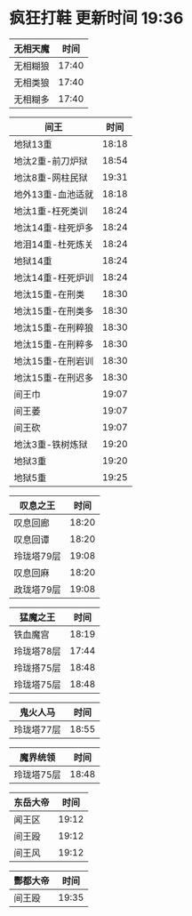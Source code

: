 # 疯狂打鞋 更新时间 19:36

| 无相天魔   | 时间    |
|--------|-------|
| 无相糊狼 | 17:40 |
| 无相类狼 | 17:40 |
| 无相糊多 | 17:40 |

| 间王   | 时间    |
|--------|-------|
| 地狱13重 | 18:18 |
| 地汰2重-前刀炉狱 | 18:54 |
| 地汰8重-网柱民狱 | 19:31 |
| 地外13重-血池适就 | 18:18 |
| 地汰1重-枉死类训 | 18:24 |
| 地汰14重-柱死炉多 | 18:24 |
| 地泪14重-杜死炼关 | 18:24 |
| 地狱14重 | 18:24 |
| 地汰14重-枉死炉训 | 18:24 |
| 地汰15重-在刑类 | 18:30 |
| 地汰15重-在刑类多 | 18:30 |
| 地汰15重-在刑粹狼 | 18:30 |
| 地汰15重-在刑粹多 | 18:30 |
| 地汰15重-在刑岩训 | 18:30 |
| 地汰15重-在刑迟多 | 18:30 |
| 间王巾 | 19:07 |
| 间王萎 | 19:07 |
| 间王砍 | 19:07 |
| 地汰3重-铁树炼狱 | 19:20 |
| 地狱3重 | 19:20 |
| 地狱5重 | 19:25 |

| 叹息之王   | 时间    |
|--------|-------|
| 叹息回廊 | 18:20 |
| 叹息回谭 | 18:20 |
| 玲珑塔79层 | 19:08 |
| 叹息回麻 | 18:20 |
| 政珑塔79层 | 19:08 |

| 猛魔之王   | 时间    |
|--------|-------|
| 铁血魔宫 | 18:19 |
| 玲珑塔78层 | 17:44 |
| 玲珑搭75层 | 18:48 |
| 玲珑塔75层 | 18:48 |

| 鬼火人马   | 时间    |
|--------|-------|
| 玲珑塔77层 | 18:55 |

| 魔界统领   | 时间    |
|--------|-------|
| 玲珑塔75层 | 18:48 |

| 东岳大帝   | 时间    |
|--------|-------|
| 闻王区 | 19:12 |
| 间王殴 | 19:12 |
| 间王风 | 19:12 |

| 酆都大帝   | 时间    |
|--------|-------|
| 间王殴 | 19:35 |